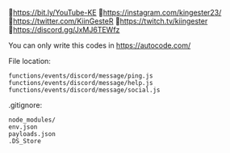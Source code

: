  🔹https://bit.ly/YouTube-KE
 🔹https://instagram.com/kingester23/
 🔹https://twitter.com/KiinGesteR
 🔹https://twitch.tv/kiingester
 🔹https://discord.gg/JxMJ6TEWfz

You can only write this codes in https://autocode.com/

File location:
```
functions/events/discord/message/ping.js
functions/events/discord/message/help.js
functions/events/discord/message/social.js
```
.gitignore:
```
node_modules/
env.json
payloads.json
.DS_Store
```
